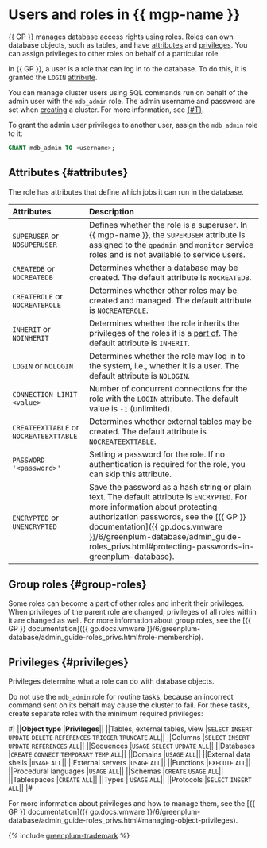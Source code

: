 # Users and roles in {{ mgp-name }}

{{ GP }} manages database access rights using roles. Roles can own database objects, such as tables, and have [attributes](#attributes) and [privileges](#privileges). You can assign privileges to other roles on behalf of a particular role.

In {{ GP }}, a user is a role that can log in to the database. To do this, it is granted the `LOGIN` [attribute](#attributes).

You can manage cluster users using SQL commands run on behalf of the admin user with the `mdb_admin` role. The admin username and password are set when [creating](../operations/cluster-create.md#create-cluster) a cluster. For more information, see [{#T}](../operations/roles-and-users.md).

To grant the admin user privileges to another user, assign the `mdb_admin` role to it:

```sql
GRANT mdb_admin TO <username>;
```

## Attributes {#attributes}

The role has attributes that define which jobs it can run in the database.

| Attributes | Description |
| :-------------------------------------- | :-----------------------------------------------------------------------------------------------------------------------------------------------------------------------------------------------------------------------------------------------------------------------------------------------------------------------|
| `SUPERUSER` or `NOSUPERUSER` | Defines whether the role is a superuser. In {{ mgp-name }}, the `SUPERUSER` attribute is assigned to the `gpadmin` and `monitor` service roles and is not available to service users. |
| `CREATEDB` or `NOCREATEDB` | Determines whether a database may be created. The default attribute is `NOCREATEDB`. |
| `CREATEROLE` or `NOCREATEROLE` | Determines whether other roles may be created and managed. The default attribute is `NOCREATEROLE`. |
| `INHERIT` or `NOINHERIT` | Determines whether the role inherits the privileges of the roles it is a [part of](#group-roles). The default attribute is `INHERIT`. |
| `LOGIN` or `NOLOGIN` | Determines whether the role may log in to the system, i.e., whether it is a user. The default attribute is `NOLOGIN`. |
| `CONNECTION LIMIT <value>` | Number of concurrent connections for the role with the `LOGIN` attribute. The default value is `-1` (unlimited). |
| `CREATEEXTTABLE` or `NOCREATEEXTTABLE` | Determines whether external tables may be created. The default attribute is `NOCREATEEXTTABLE`. |
| `PASSWORD '<password>'` | Setting a password for the role. If no authentication is required for the role, you can skip this attribute. |
| `ENCRYPTED` or `UNENCRYPTED` | Save the password as a hash string or plain text. The default attribute is `ENCRYPTED`. For more information about protecting authorization passwords, see the [{{ GP }} documentation]({{ gp.docs.vmware }}/6/greenplum-database/admin_guide-roles_privs.html#protecting-passwords-in-greenplum-database). |

## Group roles {#group-roles}

Some roles can become a part of other roles and inherit their privileges. When privileges of the parent role are changed, privileges of all roles within it are changed as well. For more information about group roles, see the [{{ GP }} documentation]({{ gp.docs.vmware }}/6/greenplum-database/admin_guide-roles_privs.html#role-membership).

## Privileges {#privileges}

Privileges determine what a role can do with database objects.

Do not use the `mdb_admin` role for routine tasks, because an incorrect command sent on its behalf may cause the cluster to fail. For these tasks, create separate roles with the minimum required privileges:

#|
||**Object type**
|**Privileges**||
||Tables, external tables, view
|`SELECT`
`INSERT`
`UPDATE`
`DELETE`
`REFERENCES`
`TRIGGER`
`TRUNCATE`
`ALL`||
||Columns
|`SELECT`
`INSERT`
`UPDATE`
`REFERENCES`
`ALL`||
||Sequences
|`USAGE`
`SELECT`
`UPDATE`
`ALL`||
||Databases
|`CREATE`
`CONNECT`
`TEMPORARY`
`TEMP`
`ALL`||
||Domains
|`USAGE`
`ALL`||
||External data shells
|`USAGE`
`ALL`||
||External servers
|`USAGE`
`ALL`||
||Functions
|`EXECUTE`
`ALL`||
||Procedural languages
|`USAGE`
`ALL`||
||Schemas
|`CREATE`
`USAGE`
`ALL`||
||Tablespaces
|`CREATE`
`ALL`||
||Types
|
`USAGE`
`ALL`||
||Protocols
|`SELECT`
`INSERT`
`ALL`||
|#

For more information about privileges and how to manage them, see the [{{ GP }} documentation]({{ gp.docs.vmware }}/6/greenplum-database/admin_guide-roles_privs.html#managing-object-privileges).

{% include [greenplum-trademark](../../_includes/mdb/mgp/trademark.md) %}

